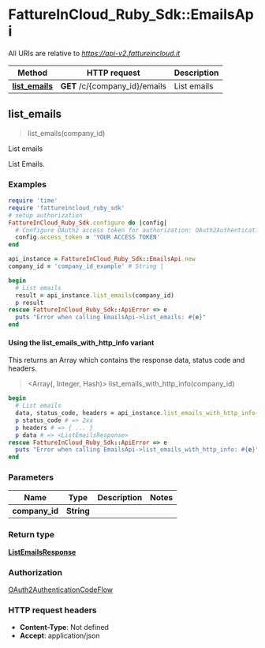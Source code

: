 # FattureInCloud_Ruby_Sdk::EmailsApi

All URIs are relative to *https://api-v2.fattureincloud.it*

| Method | HTTP request | Description |
| ------ | ------------ | ----------- |
| [**list_emails**](EmailsApi.md#list_emails) | **GET** /c/{company_id}/emails | List emails |


## list_emails

> <ListEmailsResponse> list_emails(company_id)

List emails

List Emails.

### Examples

```ruby
require 'time'
require 'fattureincloud_ruby_sdk'
# setup authorization
FattureInCloud_Ruby_Sdk.configure do |config|
  # Configure OAuth2 access token for authorization: OAuth2AuthenticationCodeFlow
  config.access_token = 'YOUR ACCESS TOKEN'
end

api_instance = FattureInCloud_Ruby_Sdk::EmailsApi.new
company_id = 'company_id_example' # String | 

begin
  # List emails
  result = api_instance.list_emails(company_id)
  p result
rescue FattureInCloud_Ruby_Sdk::ApiError => e
  puts "Error when calling EmailsApi->list_emails: #{e}"
end
```

#### Using the list_emails_with_http_info variant

This returns an Array which contains the response data, status code and headers.

> <Array(<ListEmailsResponse>, Integer, Hash)> list_emails_with_http_info(company_id)

```ruby
begin
  # List emails
  data, status_code, headers = api_instance.list_emails_with_http_info(company_id)
  p status_code # => 2xx
  p headers # => { ... }
  p data # => <ListEmailsResponse>
rescue FattureInCloud_Ruby_Sdk::ApiError => e
  puts "Error when calling EmailsApi->list_emails_with_http_info: #{e}"
end
```

### Parameters

| Name | Type | Description | Notes |
| ---- | ---- | ----------- | ----- |
| **company_id** | **String** |  |  |

### Return type

[**ListEmailsResponse**](ListEmailsResponse.md)

### Authorization

[OAuth2AuthenticationCodeFlow](../README.md#OAuth2AuthenticationCodeFlow)

### HTTP request headers

- **Content-Type**: Not defined
- **Accept**: application/json

